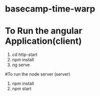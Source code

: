 # basecamp-time-warp

# To Run the angular Application(client)
1. cd http-start
2. npm install
3. ng serve

#To run the node server (server)
1. npm install
2. npm start
